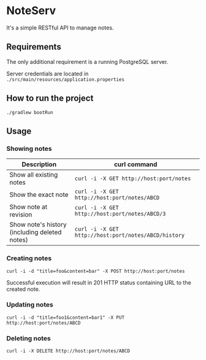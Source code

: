 # NoteServ
It's a simple RESTful API to manage notes.

## Requirements
The only additional requirement is a running PostgreSQL server.

Server credentials are located in `./src/main/resources/application.properties`

## How to run the project
`./gradlew bootRun`

## Usage

### Showing notes
|Description|curl command|
|---|---|
|Show all existing notes|`curl -i -X GET http://host:port/notes`|
|Show the exact note|`curl -i -X GET http://host:port/notes/ABCD`|
|Show note at revision|`curl -i -X GET http://host:port/notes/ABCD/3`|
|Show note's history (including deleted notes)|`curl -i -X GET http://host:port/notes/ABCD/history`|

### Creating notes
`curl -i -d "title=foo&content=bar" -X POST http://host:port/notes`

Successful execution will result in 201 HTTP status containing URL to the created note.

### Updating notes
`curl -i -d "title=foo1&content=bar1" -X PUT http://host:port/notes/ABCD`

### Deleting notes
`curl -i -X DELETE http://host:port/notes/ABCD`
